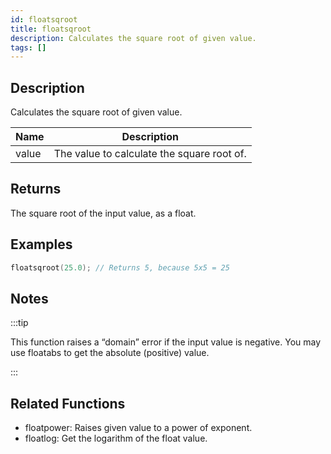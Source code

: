 ```yaml
---
id: floatsqroot
title: floatsqroot
description: Calculates the square root of given value.
tags: []
---
```


## Description

Calculates the square root of given value.

| Name  | Description                                |
| ----- | ------------------------------------------ |
| value | The value to calculate the square root of. |

## Returns

The square root of the input value, as a float.

## Examples

```c
floatsqroot(25.0); // Returns 5, because 5x5 = 25
```

## Notes

:::tip

This function raises a “domain” error if the input value is negative. You may use floatabs to get the absolute (positive) value.

:::

## Related Functions

- floatpower: Raises given value to a power of exponent.
- floatlog: Get the logarithm of the float value.
